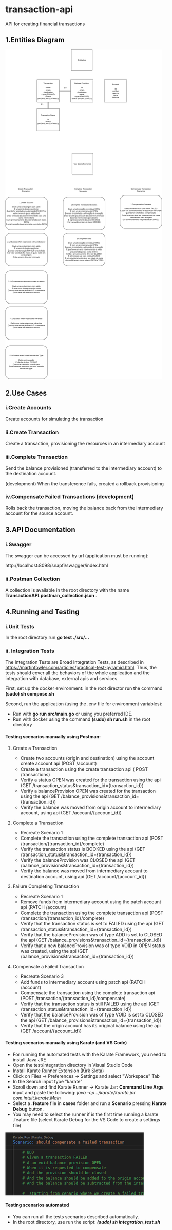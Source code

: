 # transaction-api

API for creating financial transactions

## 1.Entities Diagram

![alt-text](/images/transactionAPI.jpg)

## 2.Use Cases

### i.Create Accounts

Create accounts for simulating the transaction

### ii.Create Transaction

Create a transaction, provisioning the resources in an intermediary account

### iii.Complete Transaction

Send the balance provisioned (transferred to the intermediary account) to the destination account.

(development) When the transference fails, created a rollback provisioning

### iv.Compensate Failed Transactions  (development)

Rolls back the transaction, moving the balance back from the intermediary account for the source account.

## 3.API Documentation

### i.Swagger

The swagger can be accessed by url (application must be running):

http://localhost:8098/snapfi/swagger/index.html

### ii.Postman Collection

A collection is available in the root directory with the name  **TransactionAPI.postman_collection.json** .

## 4.Running and Testing

### i.Unit Tests

In the root directory run **go test ./src/...**

### ii. Integration Tests

The Integration Tests are Broad Integration Tests, as described in https://martinfowler.com/articles/practical-test-pyramid.html.
Thus, the tests should cover all the behaviors of the whole application and the integration with database, external apis and services.

First, set up the docker environment: in the root director run the command **(sudo) sh compose.sh**

Second, run the application (using the .env file for environment variables):
 * Run with **go run src/main.go** or using you preferred IDE.
 * Run with docker using the command **(sudo) sh run.sh** in the root directory

#### Testing scenarios manually using Postman:

1. Create a Transaction
    * Create two accounts (origin and destination) using the account create account api (POST /account)
    * Create a transaction using the create transaction api ( POST /transactions)
    * Verify a status OPEN was created for the transaction using the api (GET /transaction_status&transaction_id={transaction_id}) 
    * Verify a balanceProvision OPEN was created for the transaction using the api (GET /balance_provisions&transaction_id={transaction_id})
    * Verify the balance was moved from origin account to intermediary account, using api (GET /account/{account_id})

2. Complete a Transaction
    * Recreate Scenario 1
    * Complete the transaction using the complete transaction api (POST /transaction/{transaction_id}/complete)
    * Verify the transaction status is BOOKED using the api (GET /transaction_status&transaction_id={transaction_id}) 
    * Verify the balanceProvision was CLOSED the api (GET /balance_provisions&transaction_id={transaction_id})
    * Verify the balance was moved from intermediary account to destination account, using api (GET /account/{account_id})

3. Failure Completing Transaction
   * Recreate Scenario 1
   * Remove funds from intermediary account using the patch account api (PATCH /account)
   * Complete the transaction using the complete transaction api (POST /transaction/{transaction_id}/complete)
   * Verify that the transaction status is set to FAILED using the api (GET /transaction_status&transaction_id={transaction_id})
   * Verify that the balanceProvision was of type ADD is set to CLOSED the api (GET /balance_provisions&transaction_id={transaction_id})
   * Verify that a new balanceProvision was of type VOID in OPEN status was created, using the api (GET /balance_provisions&transaction_id={transaction_id})

4. Compensate a Failed Transaction
   * Recreate Scenario 3
   * Add funds to intermediary account using patch api (PATCH /account)
   * Compensate the transaction using the complete transaction api (POST /transaction/{transaction_id}/compensate)
   * Verify that the transaction status is still FAILED using the api (GET /transaction_status&transaction_id={transaction_id})
   * Verify that the balanceProvision was of type VOID is set to CLOSED the api (GET /balance_provisions&transaction_id={transaction_id})
   * Verify that the origin account has its original balance using the api (GET /account/{account_id})

#### Testing scenarios manually using Karate (and VS Code)
   * For running the automated tests with the Karate Framework, you need to install Java JRE
   * Open the test/integration directory in Visual Studio Code
   * Install Karate Runner Extension (Kirk Slota)
   * Click on Files -> Preferences -> Settings and select "Workspace" Tab
   * In the Search input type "karate"
   * Scroll down and find Karate Runner -> Karate Jar: **Command Line Args** input and paste the following: *java -cp ../karate/karate.jar com.intuit.karate.Main*
   * Select a **.feature** file in **cases** folder and run a **Scenario** pressing **Karate Debug** button.
   * You may need to select the runner if is the first time running a karate .feature file (select Karate Debug for the VS Code to create a settings file)

![alt-text](/images/karateDebug.png)

#### Testing scenarios automated
   * You can run all the tests scenarios described automatically. 
   * In the root directory, use run the script: ***(sudo) sh integration_test.sh***


